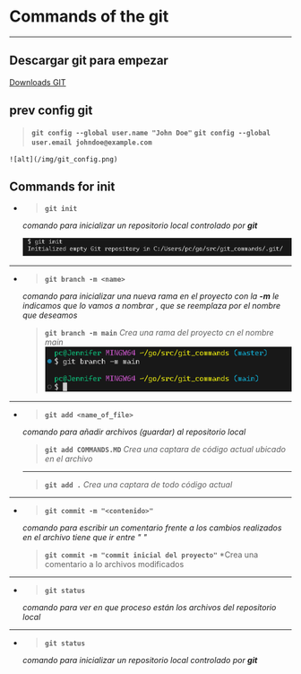 # Commands of the git
----

## Descargar git para empezar

[Downloads GIT]([https://](https://git-scm.com/download/win))

## prev config git
> **`git config --global user.name "John Doe"`**
> **`git config --global user.email johndoe@example.com`**

    ![alt](/img/git_config.png)
## Commands for init

- > **`git init`**  

    *comando para inicializar un repositorio local controlado por **git***

    ![alt](/img/git_init.png)
----

- > **`git branch -m <name>`**

    *comando para inicializar una nueva rama en el proyecto con la **-m** le indicamos que lo vamos a nombrar <name>, que se reemplaza por el nombre que deseamos*
    > **`git branch -m main`** 
    > *Crea una rama del proyecto cn el nombre main*
    ![alt](/img/git_branch.png)
----

- > **`git add <name_of_file>`**  

    *comando para añadir archivos (guardar) al repositorio local*
    > **`git add COMMANDS.MD`** 
    > *Crea una captara de código actual ubicado en el archivo*
    ----
    > **`git add .`** 
    > *Crea una captara de todo código actual*
----

- > **`git commit -m "<contenido>"`**  

    *comando para escribir un comentario frente a los cambios realizados en el archivo tiene que ir entre " "*
    > **`git commit -m "commit inicial del proyecto"`**
    > *Crea una comentario a lo archivos modificados
----

- > **`git status`**  

    *comando para ver en que proceso están los archivos del repositorio local*
----

- > **`git status`**  

    *comando para inicializar un repositorio local controlado por **git***
